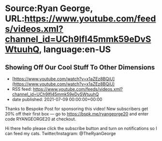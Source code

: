 # Source:Ryan George, URL:https://www.youtube.com/feeds/videos.xml?channel_id=UCh9IfI45mmk59eDvSWtuuhQ, language:en-US

## Showing Off Our Cool Stuff To Other Dimensions
 - [https://www.youtube.com/watch?v=x1aZEz8BQiU](https://www.youtube.com/watch?v=x1aZEz8BQiU)
 - RSS feed: https://www.youtube.com/feeds/videos.xml?channel_id=UCh9IfI45mmk59eDvSWtuuhQ
 - date published: 2021-07-09 00:00:00+00:00

Thanks to Bespoke Post for sponsoring this video! New subscribers get 20% off their first box — go to https://bspk.me/ryangeorge20 and enter code RYANGEORGE20 at checkout.

Hi there hello please click the subscribe button and turn on notifications so I can feed my cats.
Twitter/Instagram: @TheRyanGeorge

